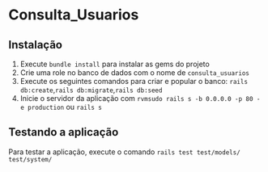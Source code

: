 # Consulta_Usuarios

## Instalação

1. Execute `bundle install` para instalar as gems do projeto
2. Crie uma role no banco de dados com o nome de `consulta_usuarios`
3. Execute os seguintes comandos para criar e popular o banco: `rails db:create`,`rails db:migrate`,`rails db:seed`
4. Inicie o servidor da aplicação com `rvmsudo rails s -b 0.0.0.0 -p 80 -e production` ou `rails s`

## Testando a aplicação

Para testar a aplicação, execute o comando `rails test test/models/ test/system/`